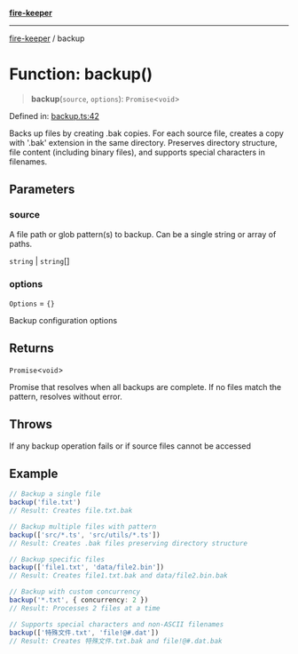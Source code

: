 [**fire-keeper**](../README.md)

***

[fire-keeper](../README.md) / backup

# Function: backup()

> **backup**(`source`, `options`): `Promise`\<`void`\>

Defined in: [backup.ts:42](https://github.com/phonowell/fire-keeper/blob/main/src/backup.ts#L42)

Backs up files by creating .bak copies.
For each source file, creates a copy with '.bak' extension in the same directory.
Preserves directory structure, file content (including binary files), and supports special characters in filenames.

## Parameters

### source

A file path or glob pattern(s) to backup. Can be a single string or array of paths.

`string` | `string`[]

### options

`Options` = `{}`

Backup configuration options

## Returns

`Promise`\<`void`\>

Promise that resolves when all backups are complete. If no files match the pattern, resolves without error.

## Throws

If any backup operation fails or if source files cannot be accessed

## Example

```ts
// Backup a single file
backup('file.txt')
// Result: Creates file.txt.bak

// Backup multiple files with pattern
backup(['src/*.ts', 'src/utils/*.ts'])
// Result: Creates .bak files preserving directory structure

// Backup specific files
backup(['file1.txt', 'data/file2.bin'])
// Result: Creates file1.txt.bak and data/file2.bin.bak

// Backup with custom concurrency
backup('*.txt', { concurrency: 2 })
// Result: Processes 2 files at a time

// Supports special characters and non-ASCII filenames
backup(['特殊文件.txt', 'file!@#.dat'])
// Result: Creates 特殊文件.txt.bak and file!@#.dat.bak
```
